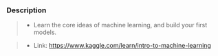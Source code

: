 ### Description
> - Learn the core ideas of machine learning, and build your first models.

> - Link: https://www.kaggle.com/learn/intro-to-machine-learning

